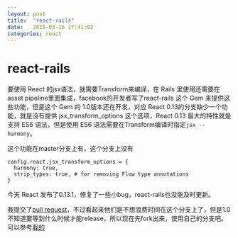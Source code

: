 ```yaml
---
layout: post
title:  "react-rails"
date:   2015-03-16 17:41:02
categories: react
---
```

react-rails
========

要使用 React 的jsx语法，就需要Transform来编译，在 Rails 里使用还需要在asset pipeline里面集成，facebook的开发者写了react-rails 这个 Gem 来提供这些功能，但是这个 Gem 的 1.0版本还在开发，对应 React 0.13的分支缺少一个功能，就是没有提供 jsx_transform_options 这个选项，React 0.13 最大的特性就是支持 ES6 语法，但是使用 ES6 语法需要在Transform编译时指定`jsx --harmony`。

这个功能在master分支上有，这个分支上没有

    config.react.jsx_transform_options = {
      harmony: true,
      strip_types: true, # for removing Flow type annotations
    }

今天 React 发布了0.13.1，修复了一些小bug，react-rails也没能及时更新。

我提交了[pull request](https://github.com/reactjs/react-rails/pull/202)，不过看起来他们是不想浪费时间在这个分支上了，但是1.0不知道要等到什么时候才能release，所以现在先fork出来，使用自己的分支吧。可以参考[我的](https://github.com/zhangsoledad/react-rails)
